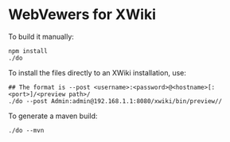 # WebVewers for XWiki

To build it manually:

    npm install
    ./do

To install the files directly to an XWiki installation, use:

    ## The format is --post <username>:<password>@<hostname>[:<port>]/<preview path>/
    ./do --post Admin:admin@192.168.1.1:8080/xwiki/bin/preview//

To generate a maven build:

    ./do --mvn

